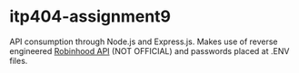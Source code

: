 # itp404-assignment9

API consumption through Node.js and Express.js. Makes use of reverse engineered [Robinhood API](https://urbanoalvarez.es/robinhood-node/) (NOT OFFICIAL) and passwords placed at .ENV files.
